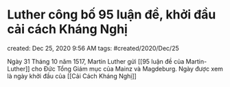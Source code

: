 # Luther công bố 95 luận đề, khởi đầu cải cách Kháng Nghị

created: Dec 25, 2020 9:56 AM
tags: #created/2020/Dec/25

Ngày 31 Tháng 10 năm 1517, Martin Luther gửi [[95 luận đề của Martin-Luther]] cho Đức Tổng Giám mục của Mainz và Magdeburg. Ngày được xem là ngày khởi đầu của [[Cải Cách Kháng Nghị]]